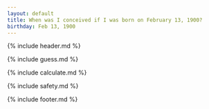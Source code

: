 ```yaml
---
layout: default
title: When was I conceived if I was born on February 13, 1900?
birthday: Feb 13, 1900
---
```


{% include header.md %}

{% include guess.md %}

{% include calculate.md %}

{% include safety.md %}

{% include footer.md %}



